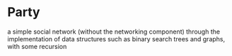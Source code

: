# Party
a simple social network (without the networking component) through the implementation of data structures such as binary search trees and graphs, with some recursion
